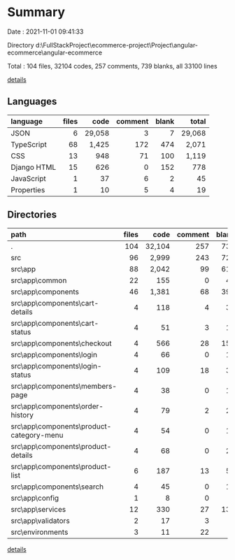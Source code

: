 # Summary

Date : 2021-11-01 09:41:33

Directory d:\FullStackProject\ecommerce-project\Project\angular-ecommerce\angular-ecommerce

Total : 104 files,  32104 codes, 257 comments, 739 blanks, all 33100 lines

[details](details.md)

## Languages
| language | files | code | comment | blank | total |
| :--- | ---: | ---: | ---: | ---: | ---: |
| JSON | 6 | 29,058 | 3 | 7 | 29,068 |
| TypeScript | 68 | 1,425 | 172 | 474 | 2,071 |
| CSS | 13 | 948 | 71 | 100 | 1,119 |
| Django HTML | 15 | 626 | 0 | 152 | 778 |
| JavaScript | 1 | 37 | 6 | 2 | 45 |
| Properties | 1 | 10 | 5 | 4 | 19 |

## Directories
| path | files | code | comment | blank | total |
| :--- | ---: | ---: | ---: | ---: | ---: |
| . | 104 | 32,104 | 257 | 739 | 33,100 |
| src | 96 | 2,999 | 243 | 726 | 3,968 |
| src\app | 88 | 2,042 | 99 | 617 | 2,758 |
| src\app\common | 22 | 155 | 0 | 47 | 202 |
| src\app\components | 46 | 1,381 | 68 | 395 | 1,844 |
| src\app\components\cart-details | 4 | 118 | 4 | 31 | 153 |
| src\app\components\cart-status | 4 | 51 | 3 | 15 | 69 |
| src\app\components\checkout | 4 | 566 | 28 | 151 | 745 |
| src\app\components\login | 4 | 66 | 0 | 16 | 82 |
| src\app\components\login-status | 4 | 109 | 18 | 31 | 158 |
| src\app\components\members-page | 4 | 38 | 0 | 16 | 54 |
| src\app\components\order-history | 4 | 79 | 2 | 23 | 104 |
| src\app\components\product-category-menu | 4 | 54 | 0 | 16 | 70 |
| src\app\components\product-details | 4 | 68 | 0 | 25 | 93 |
| src\app\components\product-list | 6 | 187 | 13 | 56 | 256 |
| src\app\components\search | 4 | 45 | 0 | 15 | 60 |
| src\app\config | 1 | 8 | 0 | 3 | 11 |
| src\app\services | 12 | 330 | 27 | 135 | 492 |
| src\app\validators | 2 | 17 | 3 | 8 | 28 |
| src\environments | 3 | 11 | 22 | 7 | 40 |

[details](details.md)